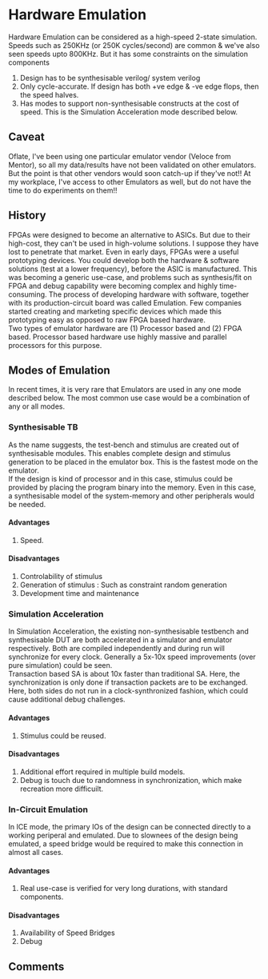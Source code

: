 # Hardware Emulation
Hardware Emulation can be considered as a high-speed 2-state simulation. Speeds such as 250KHz (or 250K cycles/second) are common & we've also seen speeds upto 800KHz. But it has some constraints on the simulation components
1. Design has to be synthesisable verilog/ system verilog
1. Only cycle-accurate. If design has both +ve edge & -ve edge flops, then the speed halves.
1. Has modes to support non-synthesisable constructs at the cost of speed. This is the Simulation Acceleration mode described below.

## Caveat
Oflate, I've been using one particular emulator vendor (Veloce from Mentor), so all my data/results have not been validated on other emulators. But the point is that other vendors would soon catch-up if they've not!! At my workplace, I've access to other Emulators as well, but do not have the time to do experiments on them!!

## History
FPGAs were designed to become an alternative to ASICs. But due to their high-cost, they can't be used in high-volume solutions. I suppose they have lost to penetrate that market. Even in early days, FPGAs were a useful prototyping devices. You could develop both the hardware & software solutions (test at a lower frequency), before the ASIC is manufactured. This was becoming a generic use-case, and problems such as synthesis/fit on FPGA and debug capability were becoming complex and highly time-consuming. The process of developing hardware with software, together with its production-circuit board was called Emulation. Few companies started creating and marketing specific devices which made this prototyping easy as opposed to raw FPGA based hardware.<br>
Two types of emulator hardware are (1) Processor based and (2) FPGA based. Processor based hardware use highly massive and parallel processors for this purpose.

## Modes of Emulation
In recent times, it is very rare that Emulators are used in any one mode described below. The most common use case would be a combination of any or all modes.

### Synthesisable TB
As the name suggests, the test-bench and stimulus are created out of synthesisable modules. This enables complete design and stimulus generation to be placed in the emulator box. This is the fastest mode on the emulator. <br>
If the design is kind of processor and in this case, stimulus could be provided by placing the program binary into the memory. Even in this case, a synthesisable model of the system-memory and other peripherals would be needed. <br>
#### Advantages
1. Speed.
#### Disadvantages
1. Controlability of stimulus
1. Generation of stimulus : Such as constraint random generation
1. Development time and maintenance

### Simulation Acceleration
In Simulation Acceleration, the existing non-synthesisable testbench and synthesisable DUT are both accelerated in a simulator and emulator respectively. Both are compiled independently and during run will synchronize for every clock. Generally a 5x-10x speed improvements (over pure simulation) could be seen. <br>
Transaction based SA is about 10x faster than traditional SA. Here, the synchronization is only done if transaction packets are to be exchanged. Here, both sides do not run in a clock-synthronized fashion, which could cause additional debug challenges.<br>
#### Advantages
1. Stimulus could be reused.
#### Disadvantages
1. Additional effort required in multiple build models.
1. Debug is touch due to randomness in synchronization, which make recreation more difficuilt.

### In-Circuit Emulation
In ICE mode, the primary IOs of the design can be connected directly to a working periperal and emulated. Due to slownees of the design being emulated, a speed bridge would be required to make this connection in almost all cases.
#### Advantages
1. Real use-case is verified for very long durations, with standard components.
#### Disadvantages
1. Availability of Speed Bridges
1. Debug

## Comments
<Vssue title="Hardware Emulation" />

